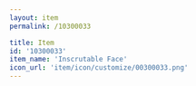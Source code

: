 ```yaml
---
layout: item
permalink: /10300033

title: Item
id: '10300033'
item_name: 'Inscrutable Face'
icon_url: 'item/icon/customize/00300033.png'
---
```

